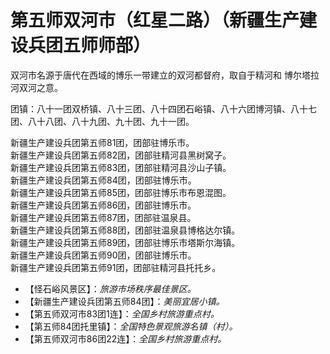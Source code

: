 # 第五师双河市（红星二路）（新疆生产建设兵团五师师部）
双河市名源于唐代在西域的博乐一带建立的双河都督府，取自于精河和 博尔塔拉河双河之意。  

团镇：八十一团双桥镇、八十三团、八十四团石峪镇、八十六团博河镇、八十七团、八十八团、八十九团、九十团、九十一团。

新疆生产建设兵团第五师81团，团部驻博乐市。  
新疆生产建设兵团第五师82团，团部驻精河县黑树窝子。  
新疆生产建设兵团第五师83团，团部驻精河县沙山子镇。  
新疆生产建设兵团第五师84团，团部驻博乐市。  
新疆生产建设兵团第五师85团，团部驻博乐市布恩混图。  
新疆生产建设兵团第五师86团，团部驻博乐市。  
新疆生产建设兵团第五师87团，团部驻温泉县。  
新疆生产建设兵团第五师88团，团部驻温泉县博格达尔镇。  
新疆生产建设兵团第五师89团，团部驻博乐市塔斯尔海镇。  
新疆生产建设兵团第五师90团，团部驻博乐市。  
新疆生产建设兵团第五师91团，团部驻精河县托托乡。  

* 【怪石峪风景区】：*旅游市场秩序最佳景区。*
* 【新疆生产建设兵团第五师84团】：*美丽宜居小镇。*  
* 【第五师双河市83团1连】：*全国乡村旅游重点村。*  
* 【第五师84团托里镇】：*全国特色景观旅游名镇（村）。*    
* 【第五师双河市86团22连】：*全国乡村旅游重点村。*
